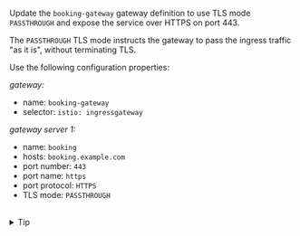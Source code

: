Update the `booking-gateway` gateway definition to use TLS mode `PASSTHROUGH` and expose the service
over HTTPS on port 443.

The `PASSTHROUGH` TLS mode instructs the gateway to pass the ingress traffic "as it is", without terminating TLS.

Use the following configuration properties:

*gateway:*
* name: `booking-gateway`
* selector: `istio: ingressgateway`

*gateway server 1:*
* name: `booking`
* hosts: `booking.example.com`
* port number: `443`
* port name: `https`
* port protocol: `HTTPS`
* TLS mode: `PASSTHROUGH`



<br>
<details><summary>Tip</summary>

```plain
apiVersion: networking.istio.io/v1alpha3
kind: Gateway
metadata:
  name: booking-gateway
spec:
  selector:
    istio: ingressgateway # use istio default ingress gateway
  servers:
  - name: booking
    port:
      number: // TODO
      name: // TODO
      protocol: // TODO
    tls:
      mode: // TODO
    hosts:
    - // TODO
```{{copy}}
</details>

<br>
<details><summary>Solution</summary>

```plain
apiVersion: networking.istio.io/v1alpha3
kind: Gateway
metadata:
  name: booking-gateway
spec:
  selector:
    istio: ingressgateway # use istio default ingress gateway
  servers:
  - name: booking
    port:
      number: 443
      name: https
      protocol: HTTPS
    tls:
      mode: PASSTHROUGH
    hosts:
    - booking.example.com
```{{copy}}
</details>
